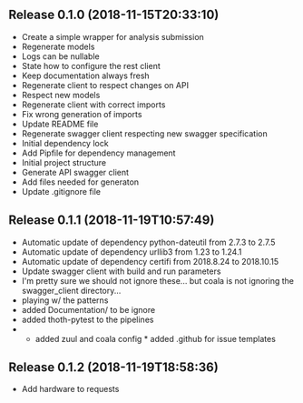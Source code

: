 
## Release 0.1.0 (2018-11-15T20:33:10)
* Create a simple wrapper for analysis submission
* Regenerate models
* Logs can be nullable
* State how to configure the rest client
* Keep documentation always fresh
* Regenerate client to respect changes on API
* Respect new models
* Regenerate client with correct imports
* Fix wrong generation of imports
* Update README file
* Regenerate swagger client respecting new swagger specification
* Initial dependency lock
* Add Pipfile for dependency management
* Initial project structure
* Generate API swagger client
* Add files needed for generaton
* Update .gitignore file

## Release 0.1.1 (2018-11-19T10:57:49)
* Automatic update of dependency python-dateutil from 2.7.3 to 2.7.5
* Automatic update of dependency urllib3 from 1.23 to 1.24.1
* Automatic update of dependency certifi from 2018.8.24 to 2018.10.15
* Update swagger client with build and run parameters
* I'm pretty sure we should not ignore these... but coala is not ignoring the swagger_client directory...
* playing w/ the patterns
* added Documentation/ to be ignore
* added thoth-pytest to the pipelines
* * added zuul and coala config * added .github for issue templates

## Release 0.1.2 (2018-11-19T18:58:36)
* Add hardware to requests
